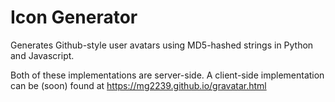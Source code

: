 # Icon Generator

Generates Github-style user avatars using MD5-hashed strings in Python and Javascript.

Both of these implementations are server-side. A client-side implementation can be (soon) found at https://mg2239.github.io/gravatar.html
